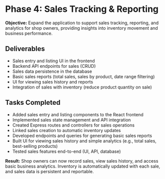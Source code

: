 # Phase 4: Sales Tracking & Reporting

**Objective:**
Expand the application to support sales tracking, reporting, and analytics for shop owners, providing insights into inventory movement and business performance.

## Deliverables
- Sales entry and listing UI in the frontend
- Backend API endpoints for sales (CRUD)
- Sales data persistence in the database
- Basic sales reports (total sales, sales by product, date range filtering)
- UI for viewing sales history and reports
- Integration of sales with inventory (reduce product quantity on sale)

## Tasks Completed
- Added sales entry and listing components to the React frontend
- Implemented sales state management and API integration
- Created Express routes and controllers for sales operations
- Linked sales creation to automatic inventory updates
- Developed endpoints and queries for generating basic sales reports
- Built UI for viewing sales history and simple analytics (e.g., total sales, best-selling products)
- Tested sales features end-to-end (UI, API, database)

**Result:**
Shop owners can now record sales, view sales history, and access basic business analytics. Inventory is automatically updated with each sale, and sales data is persistent and reportable.
